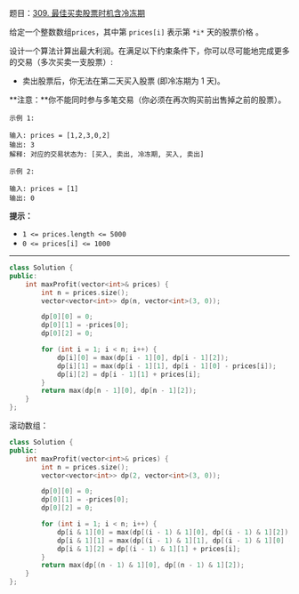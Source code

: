 题目：[309. 最佳买卖股票时机含冷冻期](https://leetcode.cn/problems/best-time-to-buy-and-sell-stock-with-cooldown/)

给定一个整数数组`prices`，其中第 `prices[i]` 表示第 `*i*` 天的股票价格 。

设计一个算法计算出最大利润。在满足以下约束条件下，你可以尽可能地完成更多的交易（多次买卖一支股票）:

- 卖出股票后，你无法在第二天买入股票 (即冷冻期为 1 天)。

**注意：**你不能同时参与多笔交易（你必须在再次购买前出售掉之前的股票）。

```
示例 1:

输入: prices = [1,2,3,0,2]
输出: 3 
解释: 对应的交易状态为: [买入, 卖出, 冷冻期, 买入, 卖出]

示例 2:

输入: prices = [1]
输出: 0

```

**提示：**

- `1 <= prices.length <= 5000`
- `0 <= prices[i] <= 1000`

---

```cpp
class Solution {
public:
    int maxProfit(vector<int>& prices) {
        int n = prices.size();
        vector<vector<int>> dp(n, vector<int>(3, 0));

        dp[0][0] = 0;
        dp[0][1] = -prices[0];
        dp[0][2] = 0;

        for (int i = 1; i < n; i++) {
            dp[i][0] = max(dp[i - 1][0], dp[i - 1][2]);
            dp[i][1] = max(dp[i - 1][1], dp[i - 1][0] - prices[i]);
            dp[i][2] = dp[i - 1][1] + prices[i];
        }
        return max(dp[n - 1][0], dp[n - 1][2]);
    }
};
```

滚动数组：

```cpp
class Solution {
public:
    int maxProfit(vector<int>& prices) {
        int n = prices.size();
        vector<vector<int>> dp(2, vector<int>(3, 0));

        dp[0][0] = 0;
        dp[0][1] = -prices[0];
        dp[0][2] = 0;

        for (int i = 1; i < n; i++) {
            dp[i & 1][0] = max(dp[(i - 1) & 1][0], dp[(i - 1) & 1][2]);
            dp[i & 1][1] = max(dp[(i - 1) & 1][1], dp[(i - 1) & 1][0] - prices[i]);
            dp[i & 1][2] = dp[(i - 1) & 1][1] + prices[i];
        }
        return max(dp[(n - 1) & 1][0], dp[(n - 1) & 1][2]);
    }
};
```

